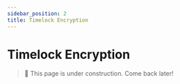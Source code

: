 ```yaml
---
sidebar_position: 2
title: Timelock Encryption
---
```


# Timelock Encryption

> 🚧 This page is under construction. Come back later!